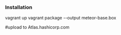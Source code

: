 ### Installation

vagrant up
vagrant package --output meteor-base.box

#upload to Atlas.hashicorp.com
